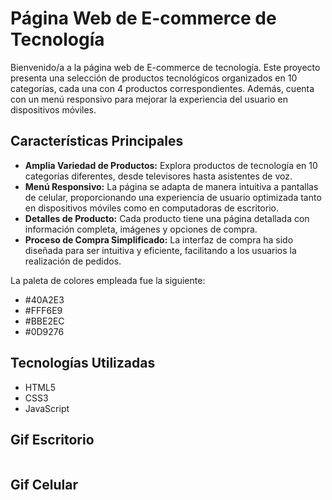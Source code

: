 # Página Web de E-commerce de Tecnología

Bienvenido/a a la página web de E-commerce de tecnología. Este proyecto presenta una selección de productos tecnológicos organizados en 10 categorías, cada una con 4 productos correspondientes. Además, cuenta con un menú responsivo para mejorar la experiencia del usuario en dispositivos móviles.

## Características Principales

- **Amplia Variedad de Productos:** Explora productos de tecnología en 10 categorías diferentes, desde televisores hasta asistentes de voz.
- **Menú Responsivo:** La página se adapta de manera intuitiva a pantallas de celular, proporcionando una experiencia de usuario optimizada tanto en dispositivos móviles como en computadoras de escritorio.
- **Detalles de Producto:** Cada producto tiene una página detallada con información completa, imágenes y opciones de compra.
- **Proceso de Compra Simplificado:** La interfaz de compra ha sido diseñada para ser intuitiva y eficiente, facilitando a los usuarios la realización de pedidos.

La paleta de colores empleada fue la siguiente:

- #40A2E3
- #FFF6E9
- #BBE2EC
- #0D9276

## Tecnologías Utilizadas

- HTML5
- CSS3
- JavaScript

## Gif Escritorio

![]()

## Gif Celular

![]()